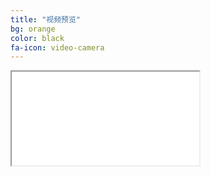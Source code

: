 ```yaml
---
title: "视频预览"
bg: orange
color: black
fa-icon: video-camera
---
```


<div class="icontain"><iframe src="//www.youtube.com/embed/GkNGlsMnStE" allowfullscreen></iframe></div>

